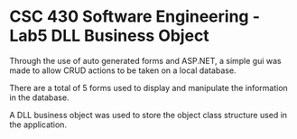 # CSC 430 Software Engineering - Lab5 DLL Business Object

Through the use of auto generated forms and ASP.NET, a simple gui was made to allow CRUD actions to be taken on a local database. 

There are a total of 5 forms used to display and manipulate the information in the database.

A DLL business object was used to store the object class structure used in the application.
